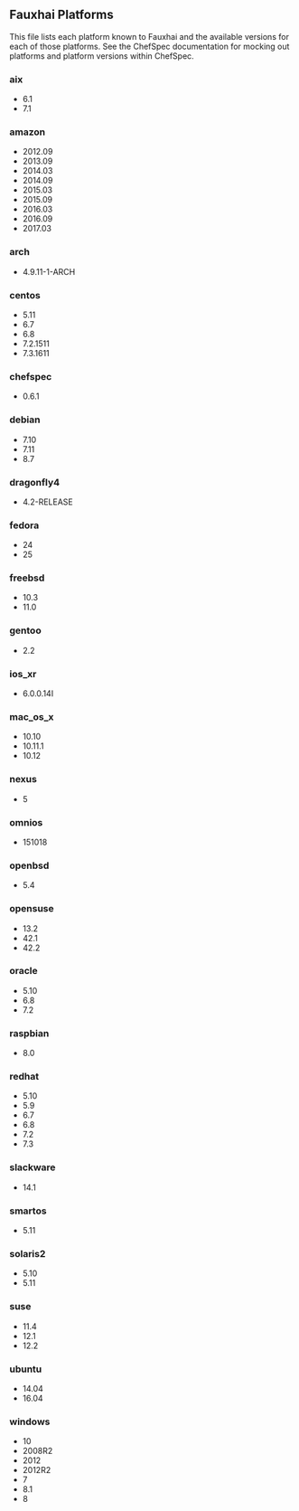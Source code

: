 ## Fauxhai Platforms

This file lists each platform known to Fauxhai and the available versions for each of those platforms. See the ChefSpec documentation for mocking out platforms and platform versions within ChefSpec.

### aix

  - 6.1
  - 7.1

### amazon

  - 2012.09
  - 2013.09
  - 2014.03
  - 2014.09
  - 2015.03
  - 2015.09
  - 2016.03
  - 2016.09
  - 2017.03

### arch

  - 4.9.11-1-ARCH

### centos

  - 5.11
  - 6.7
  - 6.8
  - 7.2.1511
  - 7.3.1611

### chefspec

  - 0.6.1

### debian

  - 7.10
  - 7.11
  - 8.7

### dragonfly4

  - 4.2-RELEASE

### fedora

  - 24
  - 25

### freebsd

  - 10.3
  - 11.0

### gentoo

  - 2.2

### ios_xr

  - 6.0.0.14I

### mac_os_x

  - 10.10
  - 10.11.1
  - 10.12

### nexus

  - 5

### omnios

  - 151018

### openbsd

  - 5.4

### opensuse

  - 13.2
  - 42.1
  - 42.2

### oracle

  - 5.10
  - 6.8
  - 7.2

### raspbian

  - 8.0

### redhat

  - 5.10
  - 5.9
  - 6.7
  - 6.8
  - 7.2
  - 7.3

### slackware

  - 14.1

### smartos

  - 5.11

### solaris2

  - 5.10
  - 5.11

### suse

  - 11.4
  - 12.1
  - 12.2

### ubuntu

  - 14.04
  - 16.04

### windows

  - 10
  - 2008R2
  - 2012
  - 2012R2
  - 7
  - 8.1
  - 8
